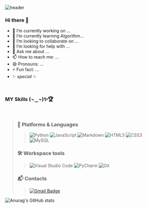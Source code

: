 ![header](https://capsule-render.vercel.app/api?&type=rect&text=%20Jeong%20Mo's%20&fontColor=f9cf95&height=200&fontAlign=40&fontSize=50&animation=twinkling&desc=Space&descAlign=68&descSize=30&color=0:8b7e74,100:3c4c3d)


### Hi there 👋

- 🔭 I’m currently working on ... 
- 🌱 I’m currently learning Algorithm...
- 👯 I’m looking to collaborate on ...
- 🤔 I’m looking for help with ...
- 💬 Ask me about ...
- 📫 How to reach me: ...
- 😄 Pronouns: ...
- ⚡ Fun fact: ...
- ✨ _special_ ✨



<!-- ![header](https://capsule-render.vercel.app/api?&type=rect&text=S%20k%20i%20l%20l%20s%20&fontColor=f9cf95&height=50&fontAlign=40&fontSize=30&animation=twinkling&desc=(¬‿¬)✨🏆&descAlign=68&descSize=20&color=0:8fb1b1,100:3c4c3d) -->
<br/>

### MY Skills (¬‿¬)✨🏆
<br/>

>  ### 🧠 Platforms & Languages
> >![Python](https://img.shields.io/badge/Python-f9cf95.svg?&style=for-the-badge&logo=Python&logoColor=white)
> >![JavaScript](https://img.shields.io/badge/JavaScript-ebf5b3.svg?&style=for-the-badge&logo=JavaScript&logoColor=white)
> >![Markdown](https://img.shields.io/badge/Markdown-ffb752.svg?&style=for-the-badge&logo=Markdown&logoColor=white)
> >![HTML5](https://img.shields.io/badge/HTML5-dc8965.svg?&style=for-the-badge&logo=HTML5&logoColor=white)
> >![CSS3](https://img.shields.io/badge/CSS3-c17f5e.svg?&style=for-the-badge&logo=CSS3&logoColor=white)
> >![MySQL](https://img.shields.io/badge/MySQL-8b7e74.svg?&style=for-the-badge&logo=MySQL&logoColor=white)
> 
> 
> ### 🛠 Workspace tools
> >![Visual Studio Code](https://img.shields.io/badge/Visual%20Studio%20Code-649681.svg?&style=for-the-badge&logo=Visual%20Studio%20Code&logoColor=white)
> >![PyCharm](https://img.shields.io/badge/PyCharm-3eb489.svg?&style=for-the-badge&logo=PyCharm&logoColor=white)
> >![Git](https://img.shields.io/badge/Git-1e453e.svg?&style=for-the-badge&logo=Git&logoColor=white)
>
> ### 📬 Contacts 
> >[![Gmail Badge](https://img.shields.io/badge/Mail-d14836?style=flat-square&logo=Gmail&logoColor=white&link=mailto:jeremy0410@hanmail.net)](mailto:jeremy0410@hanmail.net)

![Anurag's GitHub stats](https://github-readme-stats.vercel.app/api?username=JeongmoRYU&theme=gruvbox&show_icons=true)
